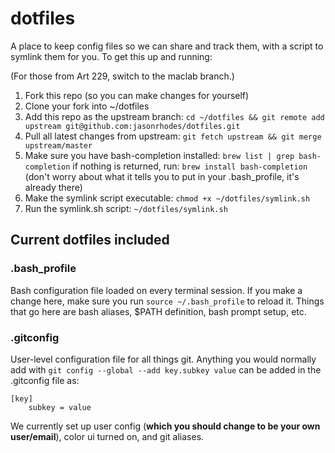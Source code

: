 dotfiles
========

A place to keep config files so we can share and track them, with a script to symlink them for you. To get this up and running:

(For those from Art 229, switch to the maclab branch.)

1. Fork this repo (so you can make changes for yourself)
1. Clone your fork into ~/dotfiles
1. Add this repo as the upstream branch: `cd ~/dotfiles && git remote add upstream git@github.com:jasonrhodes/dotfiles.git`
1. Pull all latest changes from upstream: `git fetch upstream && git merge upstream/master`
1. Make sure you have bash-completion installed: `brew list | grep bash-completion` if nothing is returned, run: `brew install bash-completion` (don't worry about what it tells you to put in your .bash_profile, it's already there)
1. Make the symlink script executable: `chmod +x ~/dotfiles/symlink.sh`
1. Run the symlink.sh script: `~/dotfiles/symlink.sh`

## Current dotfiles included

### .bash_profile

Bash configuration file loaded on every terminal session. If you make a change here, make sure you run `source ~/.bash_profile` to reload it. Things that go here are bash aliases, $PATH definition, bash prompt setup, etc.

### .gitconfig

User-level configuration file for all things git. Anything you would normally add with `git config --global --add key.subkey value` can be added in the .gitconfig file as:

```
[key]
	subkey = value
```

We currently set up user config (**which you should change to be your own user/email**), color ui turned on, and git aliases.
